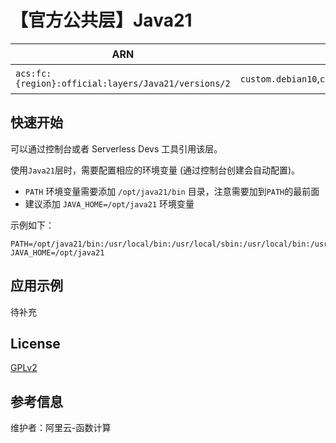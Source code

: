 
# 【官方公共层】Java21

| ARN  |  兼容运行时  | 版本 |
|------|------|--------|
| `acs:fc:{region}:official:layers/Java21/versions/2` | `custom.debian10`,`custom.debian11`,`custom.debian12`   | openjdk 21  |

## 快速开始

可以通过控制台或者 Serverless Devs 工具引用该层。

使用`Java21`层时，需要配置相应的环境变量 (通过控制台创建会自动配置)。

- `PATH` 环境变量需要添加 `/opt/java21/bin` 目录，注意需要加到`PATH`的最前面
- 建议添加 `JAVA_HOME=/opt/java21` 环境变量

示例如下：

```shell
PATH=/opt/java21/bin:/usr/local/bin:/usr/local/sbin:/usr/local/bin:/usr/sbin:/usr/bin:/sbin:/bin:/opt/bin
JAVA_HOME=/opt/java21
```

## 应用示例

待补充

## License

[GPLv2](https://openjdk.org/legal/gplv2+ce.html)

## 参考信息

维护者：阿里云-函数计算
